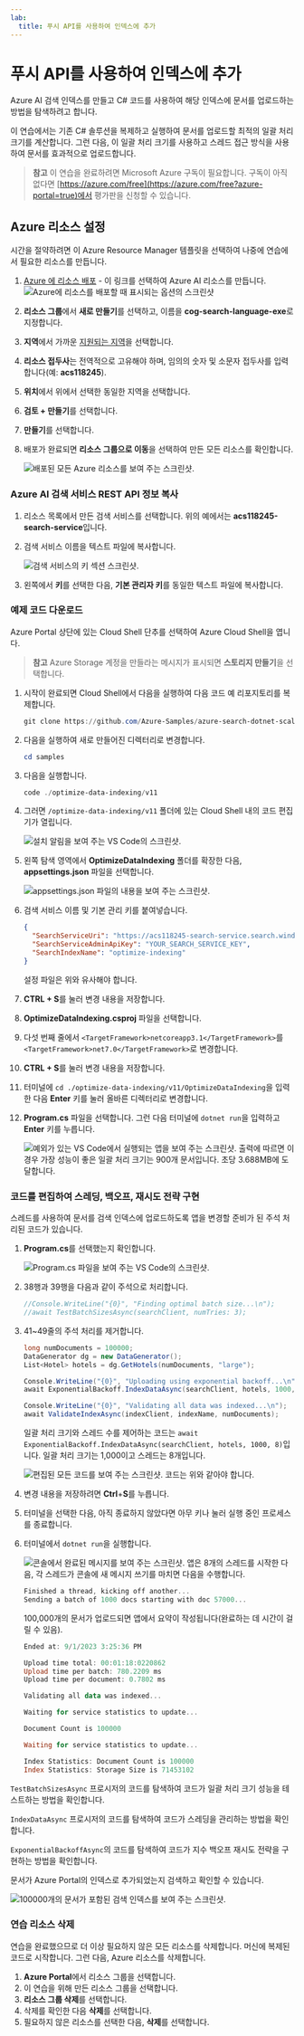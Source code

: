 ```yaml
---
lab:
  title: 푸시 API를 사용하여 인덱스에 추가
---
```


# 푸시 API를 사용하여 인덱스에 추가

Azure AI 검색 인덱스를 만들고 C# 코드를 사용하여 해당 인덱스에 문서를 업로드하는 방법을 탐색하려고 합니다.

이 연습에서는 기존 C# 솔루션을 복제하고 실행하여 문서를 업로드할 최적의 일괄 처리 크기를 계산합니다. 그런 다음, 이 일괄 처리 크기를 사용하고 스레드 접근 방식을 사용하여 문서를 효과적으로 업로드합니다.

> **참고** 이 연습을 완료하려면 Microsoft Azure 구독이 필요합니다. 구독이 아직 없다면 [https://azure.com/free](https://azure.com/free?azure-portal=true)에서 평가판을 신청할 수 있습니다.

## Azure 리소스 설정

시간을 절약하려면 이 Azure Resource Manager 템플릿을 선택하여 나중에 연습에서 필요한 리소스를 만듭니다.

1. [Azure 에 리소스 배포](https://portal.azure.com/#create/Microsoft.Template/uri/https%3A%2F%2Fraw.githubusercontent.com%2FMicrosoftLearning%2Fmslearn-knowledge-mining%2Fmain%2FLabfiles%2F07-exercise-add-to-index-use-push-api%20lab-files%2Fazuredeploy.json) - 이 링크를 선택하여 Azure AI 리소스를 만듭니다.
    ![Azure에 리소스를 배포할 때 표시되는 옵션의 스크린샷](../media/07-media/deploy-azure-resources.png)
1. **리소스 그룹**에서 **새로 만들기**를 선택하고, 이름을 **cog-search-language-exe**로 지정합니다.
1. **지역**에서 가까운 [지원되는 지역](/azure/ai-services/language-service/custom-text-classification/service-limits#regional-availability)을 선택합니다.
1. **리소스 접두사**는 전역적으로 고유해야 하며, 임의의 숫자 및 소문자 접두사를 입력합니다(예: **acs118245**).
1. **위치**에서 위에서 선택한 동일한 지역을 선택합니다.
1. **검토 + 만들기**를 선택합니다.
1. **만들기**를 선택합니다.
1. 배포가 완료되면 **리소스 그룹으로 이동**을 선택하여 만든 모든 리소스를 확인합니다.

    ![배포된 모든 Azure 리소스를 보여 주는 스크린샷.](../media/07-media/azure-resources-created.png)

### Azure AI 검색 서비스 REST API 정보 복사

1. 리소스 목록에서 만든 검색 서비스를 선택합니다. 위의 예에서는 **acs118245-search-service**입니다.
1. 검색 서비스 이름을 텍스트 파일에 복사합니다.

    ![검색 서비스의 키 섹션 스크린샷.](../media/07-media/search-api-keys-exercise-version.png)
1. 왼쪽에서 **키**를 선택한 다음, **기본 관리자 키**를 동일한 텍스트 파일에 복사합니다.

### 예제 코드 다운로드

Azure Portal 상단에 있는 Cloud Shell 단추를 선택하여 Azure Cloud Shell을 엽니다.
> **참고** Azure Storage 계정을 만들라는 메시지가 표시되면 **스토리지 만들기**을 선택합니다.

1. 시작이 완료되면 Cloud Shell에서 다음을 실행하여 다음 코드 예 리포지토리를 복제합니다.

    ```powershell
    git clone https://github.com/Azure-Samples/azure-search-dotnet-scale.git samples
    ```

1. 다음을 실행하여 새로 만들어진 디렉터리로 변경합니다.

    ```powershell
    cd samples
    ```

1. 다음을 실행합니다.

    ```powershell
    code ./optimize-data-indexing/v11
    ```

1. 그러면 `/optimize-data-indexing/v11` 폴더에 있는 Cloud Shell 내의 코드 편집기가 열립니다.

    ![설치 알림을 보여 주는 VS Code의 스크린샷.](../media/07-media/setup-visual-studio-code-solution.png)
1. 왼쪽 탐색 영역에서 **OptimizeDataIndexing** 폴더를 확장한 다음, **appsettings.json** 파일을 선택합니다.

    ![appsettings.json 파일의 내용을 보여 주는 스크린샷.](../media/07-media/update-app-settings.png)
1. 검색 서비스 이름 및 기본 관리 키를 붙여넣습니다.

    ```json
    {
      "SearchServiceUri": "https://acs118245-search-service.search.windows.net",
      "SearchServiceAdminApiKey": "YOUR_SEARCH_SERVICE_KEY",
      "SearchIndexName": "optimize-indexing"
    }
    ```

    설정 파일은 위와 유사해야 합니다.
1. **CTRL + S**를 눌러 변경 내용을 저장합니다.
1. **OptimizeDataIndexing.csproj** 파일을 선택합니다. <!-- Added this and the next two steps in case we can't update the file in the repo that holds these (seems to be separate from the other labs)-->
1. 다섯 번째 줄에서 `<TargetFramework>netcoreapp3.1</TargetFramework>`를 `<TargetFramework>net7.0</TargetFramework>`로 변경합니다. <!--- can be removed if no longer needed based on the above-->
1. **CTRL + S**를 눌러 변경 내용을 저장합니다.<!--- can be removed if no longer needed based on the above-->
1. 터미널에 `cd ./optimize-data-indexing/v11/OptimizeDataIndexing`을 입력한 다음 **Enter** 키를 눌러 올바른 디렉터리로 변경합니다.
1. **Program.cs** 파일을 선택합니다. 그런 다음 터미널에 `dotnet run`을 입력하고 **Enter** 키를 누릅니다.

    ![예외가 있는 VS Code에서 실행되는 앱을 보여 주는 스크린샷.](../media/07-media/debug-application.png)
출력에 따르면 이 경우 가장 성능이 좋은 일괄 처리 크기는 900개 문서입니다. 초당 3.688MB에 도달합니다.

### 코드를 편집하여 스레딩, 백오프, 재시도 전략 구현

스레드를 사용하여 문서를 검색 인덱스에 업로드하도록 앱을 변경할 준비가 된 주석 처리된 코드가 있습니다.

1. **Program.cs**를 선택했는지 확인합니다.

    ![Program.cs 파일을 보여 주는 VS Code의 스크린샷.](../media/07-media/edit-program-code.png)
1. 38행과 39행을 다음과 같이 주석으로 처리합니다.

    ```csharp
    //Console.WriteLine("{0}", "Finding optimal batch size...\n");
    //await TestBatchSizesAsync(searchClient, numTries: 3);
    ```

1. 41~49줄의 주석 처리를 제거합니다.

    ```csharp
    long numDocuments = 100000;
    DataGenerator dg = new DataGenerator();
    List<Hotel> hotels = dg.GetHotels(numDocuments, "large");

    Console.WriteLine("{0}", "Uploading using exponential backoff...\n");
    await ExponentialBackoff.IndexDataAsync(searchClient, hotels, 1000, 8);

    Console.WriteLine("{0}", "Validating all data was indexed...\n");
    await ValidateIndexAsync(indexClient, indexName, numDocuments);
    ```

    일괄 처리 크기와 스레드 수를 제어하는 ​​코드는 `await ExponentialBackoff.IndexDataAsync(searchClient, hotels, 1000, 8)`입니다. 일괄 처리 크기는 1,000이고 스레드는 8개입니다.

    ![편집된 모든 코드를 보여 주는 스크린샷.](../media/07-media/thread-code-ready.png)
    코드는 위와 같아야 합니다.

1. 변경 내용을 저장하려면 **Ctrl**+**S**를 누릅니다.
1. 터미널을 선택한 다음, 아직 종료하지 않았다면 아무 키나 눌러 실행 중인 프로세스를 종료합니다.
1. 터미널에서 `dotnet run`을 실행합니다.

    ![콘솔에서 완료된 메시지를 보여 주는 스크린샷.](../media/07-media/upload-hundred-thousand-documents.png)
    앱은 8개의 스레드를 시작한 다음, 각 스레드가 콘솔에 새 메시지 쓰기를 마치면 다음을 수행합니다.

    ```powershell
    Finished a thread, kicking off another...
    Sending a batch of 1000 docs starting with doc 57000...
    ```

    100,000개의 문서가 업로드되면 앱에서 요약이 작성됩니다(완료하는 데 시간이 걸릴 수 있음).

    ```powershell
    Ended at: 9/1/2023 3:25:36 PM
    
    Upload time total: 00:01:18:0220862
    Upload time per batch: 780.2209 ms
    Upload time per document: 0.7802 ms
    
    Validating all data was indexed...
    
    Waiting for service statistics to update...
    
    Document Count is 100000
    
    Waiting for service statistics to update...
    
    Index Statistics: Document Count is 100000
    Index Statistics: Storage Size is 71453102
    
    ``````

`TestBatchSizesAsync` 프로시저의 코드를 탐색하여 코드가 일괄 처리 크기 성능을 테스트하는 방법을 확인합니다.

`IndexDataAsync` 프로시저의 코드를 탐색하여 코드가 스레딩을 관리하는 방법을 확인합니다.

`ExponentialBackoffAsync`의 코드를 탐색하여 코드가 지수 백오프 재시도 전략을 구현하는 방법을 확인합니다.

문서가 Azure Portal의 인덱스로 추가되었는지 검색하고 확인할 수 있습니다.

![100000개의 문서가 포함된 검색 인덱스를 보여 주는 스크린샷.](../media/07-media/check-search-service-index.png)

### 연습 리소스 삭제

연습을 완료했으므로 더 이상 필요하지 않은 모든 리소스를 삭제합니다. 머신에 복제된 코드로 시작합니다. 그런 다음, Azure 리소스를 삭제합니다.

1. **Azure Portal**에서 리소스 그룹을 선택합니다.
1. 이 연습을 위해 만든 리소스 그룹을 선택합니다.
1. **리소스 그룹 삭제**를 선택합니다. 
1. 삭제를 확인한 다음 **삭제**를 선택합니다.
1. 필요하지 않은 리소스를 선택한 다음, **삭제**를 선택합니다.
